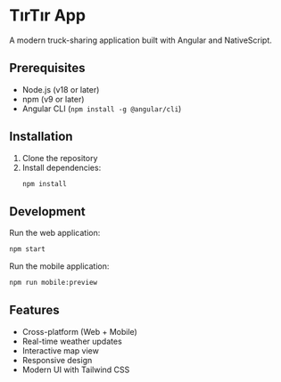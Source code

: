 # TırTır App

A modern truck-sharing application built with Angular and NativeScript.

## Prerequisites

- Node.js (v18 or later)
- npm (v9 or later)
- Angular CLI (`npm install -g @angular/cli`)

## Installation

1. Clone the repository
2. Install dependencies:
   ```bash
   npm install
   ```

## Development

Run the web application:
```bash
npm start
```

Run the mobile application:
```bash
npm run mobile:preview
```

## Features

- Cross-platform (Web + Mobile)
- Real-time weather updates
- Interactive map view
- Responsive design
- Modern UI with Tailwind CSS
